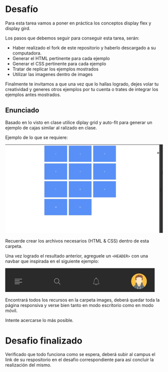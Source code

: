 # Desafío

Para esta tarea vamos a poner en práctica los conceptos display flex y display gird.

Los pasos que debemos seguir para conseguir esta tarea, serán:

- Haber realizado el fork de este repositorio y haberlo descargado a su computadora.
- Generar el HTML pertinente para cada ejemplo
- Generar el CSS pertinente para cada ejemplo
- Tratar de replicar los ejemplos mostrados
- Utilizar las imagenes dentro de images

Finalmente te invitamos a que una vez que lo hallas logrado, dejes volar tu creatividad y generes otros ejemplos por tu cuenta o trates de integrar los ejemplos antes mostrados.

## Enunciado
Basado en lo visto en clase utilice diplay grid y auto-fit para generar un ejemplo de cajas similar al ralizado en clase.

Ejemplo de lo que se requiere:

![resultado1](resultado1.gif)

Recuerde crear los archivos necesarios (HTML & CSS) dentro de esta carpeta.

Una vez logrado el resultado anterior, agreguele un ```<HEADER>``` con una navbar que inspirada en el siguiente ejemplo:

![resultado2](resultado2.jpg)

Encontrará todos los recursos en la carpeta images, deberá quedar toda la página responsiva y verse bien tanto en modo escritorio como en modo móvil.

Intente acercarse lo más posible. 

# Desafio finalizado
Verificado que todo funciona como se espera, deberá subir al campus el link de su respositorio en el desafio correspondiente para así concluir la realización del mismo.
